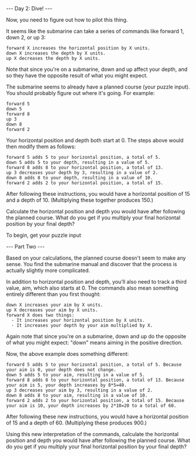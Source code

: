 --- Day 2: Dive! ---

Now, you need to figure out how to pilot this thing.

It seems like the submarine can take a series of commands like forward 1, down
2, or up 3:

```
forward X increases the horizontal position by X units.
down X increases the depth by X units.
up X decreases the depth by X units.
```

Note that since you're on a submarine, down and up affect your depth, and so
they have the opposite result of what you might expect.

The submarine seems to already have a planned course (your puzzle input). You
should probably figure out where it's going. For example:

```
forward 5
down 5
forward 8
up 3
down 8
forward 2
```

Your horizontal position and depth both start at 0. The steps above would then
modify them as follows:

```
forward 5 adds 5 to your horizontal position, a total of 5.
down 5 adds 5 to your depth, resulting in a value of 5.
forward 8 adds 8 to your horizontal position, a total of 13.
up 3 decreases your depth by 3, resulting in a value of 2.
down 8 adds 8 to your depth, resulting in a value of 10.
forward 2 adds 2 to your horizontal position, a total of 15.
```

After following these instructions, you would have a horizontal position of 15
and a depth of 10. (Multiplying these together produces 150.)

Calculate the horizontal position and depth you would have after following the
planned course. What do you get if you multiply your final horizontal position
by your final depth?

To begin, get your puzzle input

--- Part Two ---

Based on your calculations, the planned course doesn't seem to make any sense.
You find the submarine manual and discover that the process is actually
slightly more complicated.

In addition to horizontal position and depth, you'll also need to track a third
value, aim, which also starts at 0. The commands also mean something entirely
different than you first thought:

```
down X increases your aim by X units.
up X decreases your aim by X units.
forward X does two things:
  - It increases your horizontal position by X units.
  - It increases your depth by your aim multiplied by X.
```

Again note that since you're on a submarine, down and up do the opposite of
what you might expect: "down" means aiming in the positive direction.

Now, the above example does something different:

```
forward 5 adds 5 to your horizontal position, a total of 5. Because your aim is 0, your depth does not change.
down 5 adds 5 to your aim, resulting in a value of 5.
forward 8 adds 8 to your horizontal position, a total of 13. Because your aim is 5, your depth increases by 8*5=40.
up 3 decreases your aim by 3, resulting in a value of 2.
down 8 adds 8 to your aim, resulting in a value of 10.
forward 2 adds 2 to your horizontal position, a total of 15. Because your aim is 10, your depth increases by 2*10=20 to a total of 60.
```

After following these new instructions, you would have a horizontal position of
15 and a depth of 60. (Multiplying these produces 900.)

Using this new interpretation of the commands, calculate the horizontal
position and depth you would have after following the planned course. What do
you get if you multiply your final horizontal position by your final depth?
